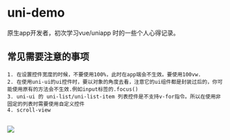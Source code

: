 # uni-demo
 原生app开发者，初次学习vue/uniapp 时的一些个人心得记录。
	
## 常见需要注意的事项
	1. 在设置控件宽度的时候，不要使用100%，此时在app端会不生效。要使用100vw.
	2. 在使用uni-ui的ui控件时，要以对象的角度去看，注意它的ui组件都是封装过后的，你可能使用原有的方法会不生效.例如input标签的.focus()
	3. uni-ui 的 uni-list/uni-list-item 列表控件是不支持v-for指令。所以在使用非固定的列表时需要使用自定义控件
	4. scroll-view

## ![](README_files/1.jpeg)